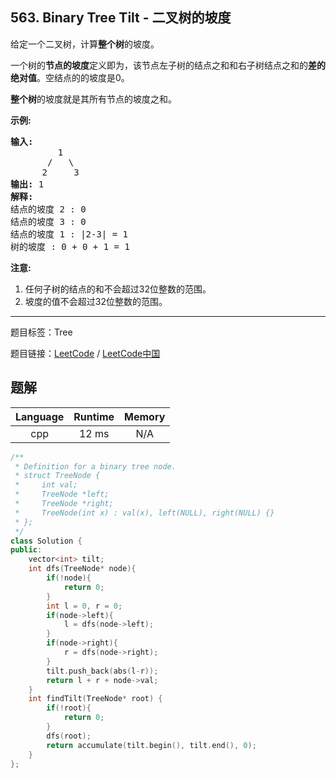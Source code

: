 ## 563. Binary Tree Tilt - 二叉树的坡度

<!--If you want to use the English description, use `question.content` instead-->

<p>给定一个二叉树，计算<strong>整个树</strong>的坡度。</p>

<p>一个树的<strong>节点的坡度</strong>定义即为，该节点左子树的结点之和和右子树结点之和的<strong>差的绝对值</strong>。空结点的的坡度是0。</p>

<p><strong>整个树</strong>的坡度就是其所有节点的坡度之和。</p>

<p><strong>示例:</strong></p>

<pre>
<strong>输入:</strong> 
         1
       /   \
      2     3
<strong>输出:</strong> 1
<strong>解释:</strong> 
结点的坡度 2 : 0
结点的坡度 3 : 0
结点的坡度 1 : |2-3| = 1
树的坡度 : 0 + 0 + 1 = 1
</pre>

<p><strong>注意:</strong></p>

<ol>
	<li>任何子树的结点的和不会超过32位整数的范围。</li>
	<li>坡度的值不会超过32位整数的范围。</li>
</ol>



-----

题目标签：Tree

题目链接：[LeetCode](https://leetcode.com/problems/binary-tree-tilt/description/)  /  [LeetCode中国](https://leetcode-cn.com/problems/binary-tree-tilt/description/)

## 题解



| Language | Runtime | Memory |
|:---:|:---:|:---:|
| cpp  | 12  ms | N/A |

```cpp
/**
 * Definition for a binary tree node.
 * struct TreeNode {
 *     int val;
 *     TreeNode *left;
 *     TreeNode *right;
 *     TreeNode(int x) : val(x), left(NULL), right(NULL) {}
 * };
 */
class Solution {
public:
    vector<int> tilt;
    int dfs(TreeNode* node){
        if(!node){
            return 0;
        }
        int l = 0, r = 0;
        if(node->left){
            l = dfs(node->left);
        }
        if(node->right){
            r = dfs(node->right);
        }
        tilt.push_back(abs(l-r));
        return l + r + node->val;
    }
    int findTilt(TreeNode* root) {
        if(!root){
            return 0;
        }
        dfs(root);
        return accumulate(tilt.begin(), tilt.end(), 0);
    }
};
```
